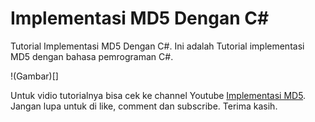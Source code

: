 # Implementasi MD5 Dengan C#
Tutorial Implementasi MD5 Dengan C#. Ini adalah Tutorial implementasi MD5 dengan bahasa pemrograman C#.

!(Gambar)[]

Untuk vidio tutorialnya bisa cek ke channel Youtube [Implementasi MD5](https://www.youtube.com/watch?v=hobXdK2Z0bA). Jangan lupa untuk di like, comment dan subscribe. Terima kasih.
